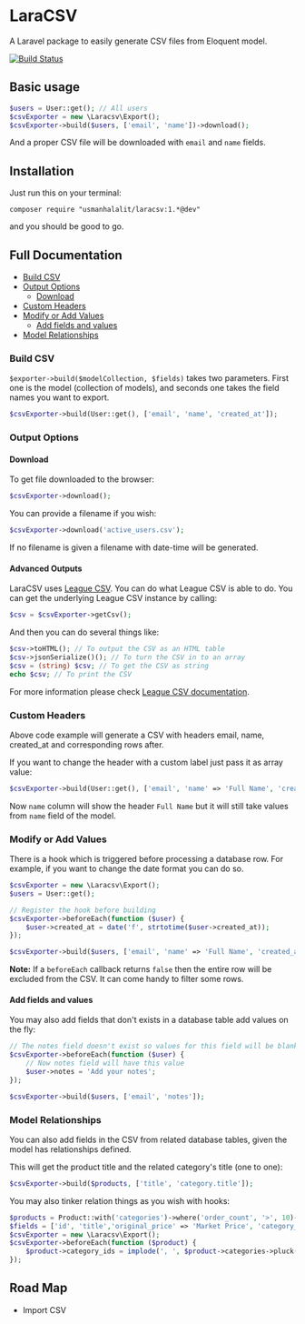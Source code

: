 # LaraCSV

A Laravel package to easily generate CSV files from Eloquent model.

[![Build Status](https://travis-ci.org/usmanhalalit/laracsv.svg?branch=master)](https://travis-ci.org/usmanhalalit/laracsv)

## Basic usage

```php
$users = User::get(); // All users
$csvExporter = new \Laracsv\Export();
$csvExporter->build($users, ['email', 'name'])->download();
```

And a proper CSV file will be downloaded with `email` and `name` fields.

## Installation

Just run this on your terminal:

```
composer require "usmanhalalit/laracsv:1.*@dev"
```
and you should be good to go.

## Full Documentation

 - [Build CSV](#build-csv)
 - [Output Options](#output-options)
    - [Download](#download) 
 - [Custom Headers](#custom-headers)
 - [Modify or Add Values](#modify-or-add-values)
    - [Add fields and values](#add-fields-and-values)
 - [Model Relationships](#model-relationships)


### Build CSV

`$exporter->build($modelCollection, $fields)` takes two parameters. 
First one is the model (collection of models), and seconds one takes the field names
 you want to export.

```php
$csvExporter->build(User::get(), ['email', 'name', 'created_at']);
```

### Output Options
#### Download

To get file downloaded to the browser:
```php
$csvExporter->download();
```

You can provide a filename if you wish:
```php
$csvExporter->download('active_users.csv');
```

If no filename is given a filename with date-time will be generated.

#### Advanced Outputs

LaraCSV uses [League CSV](http://csv.thephpleague.com/). You can do what League CSV 
is able to do. You can get the underlying League CSV instance by calling:

```php
$csv = $csvExporter->getCsv();
```

And then you can do several things like:
```php
$csv->toHTML(); // To output the CSV as an HTML table 
$csv->jsonSerialize()(); // To turn the CSV in to an array 
$csv = (string) $csv; // To get the CSV as string
echo $csv; // To print the CSV
```

For more information please check [League CSV documentation](http://csv.thephpleague.com/).


### Custom Headers

Above code example will generate a CSV with headers email, name, created_at and corresponding rows after.

If you want to change the header with a custom label just pass it as array value:
```php
$csvExporter->build(User::get(), ['email', 'name' => 'Full Name', 'created_at' => 'Joined']);
```

Now `name` column will show the header `Full Name` but it will still take 
values from `name` field of the model. 

### Modify or Add Values

There is a hook which is triggered before processing a database row.
  For example, if you want to change the date format you can do so.
```php
$csvExporter = new \Laracsv\Export();
$users = User::get();

// Register the hook before building
$csvExporter->beforeEach(function ($user) {
    $user->created_at = date('f', strtotime($user->created_at)); 
});

$csvExporter->build($users, ['email', 'name' => 'Full Name', 'created_at' => 'Joined']);
```

**Note:** If a `beforeEach` callback returns `false` then the entire row will be 
excluded from the CSV. It can come handy to filter some rows.

#### Add fields and values

You may also add fields that don't exists in a database table add values on the fly:

```php
// The notes field doesn't exist so values for this field will be blank by default 
$csvExporter->beforeEach(function ($user) {
    // Now notes field will have this value
    $user->notes = 'Add your notes'; 
});

$csvExporter->build($users, ['email', 'notes']);
```

### Model Relationships

You can also add fields in the CSV from related database tables, given the model
 has relationships defined.
 
This will get the product title and the related category's title (one to one):
```php
$csvExporter->build($products, ['title', 'category.title']);
```

You may also tinker relation things as you wish with hooks:

```php
$products = Product::with('categories')->where('order_count', '>', 10)->orderBy('order_count', 'desc')->get();
$fields = ['id', 'title','original_price' => 'Market Price', 'category_ids',];
$csvExporter = new \Laracsv\Export();
$csvExporter->beforeEach(function ($product) {
    $product->category_ids = implode(', ', $product->categories->pluck('id')->toArray());
});
```

## Road Map

 - Import CSV
 
